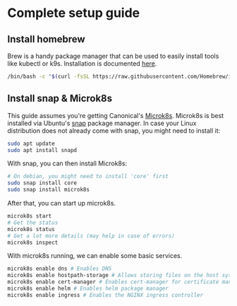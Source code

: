 # Complete setup guide

## Install homebrew

Brew is a handy package manager that can be used to easily install tools like kubectl or k9s. Installation is documented [here](https://brew.sh/).

```bash
/bin/bash -c "$(curl -fsSL https://raw.githubusercontent.com/Homebrew/install/HEAD/install.sh)"
```

## Install snap & Microk8s

This guide assumes you're getting Canonical's [Microk8s](https://ubuntu.com/tutorials/install-a-local-kubernetes-with-microk8s#1-overview). Microk8s is best installed via Ubuntu's [snap](https://snapcraft.io/docs/installing-snapd) package manager. In case your Linux distribution does not already come with snap, you might need to install it:

```bash
sudo apt update
sudo apt install snapd
```

With snap, you can then install Microk8s:

```bash
# On debian, you might need to install 'core' first
sudo snap install core
sudo snap install microk8s
```

After that, you can start up microk8s.

```bash
microk8s start
# Get the status
microk8s status
# Get a lot more details (may help in case of errors)
microk8s inspect
``` 

With microk8s running, we can enable some basic services.

```bash
microk8s enable dns # Enables DNS
microk8s enable hostpath-storage # Allows storing files on the host system
microk8s enable cert-manager # Enables cert-manager for certificate management
microk8s enable helm # Enables helm package manager
microk8s enable ingress # Enables the NGINX ingress controller
``` 
